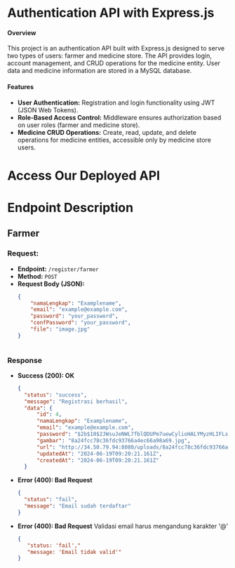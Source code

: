 # Authentication API with Express.js
#### Overview
This project is an authentication API built with Express.js designed to serve two types of users: farmer and medicine store. The API provides login, account management, and CRUD operations for the medicine entity. User data and medicine information are stored in a MySQL database.

#### Features
- **User Authentication:** Registration and login functionality using JWT (JSON Web Tokens).
- **Role-Based Access Control:** Middleware ensures authorization based on user roles (farmer and medicine   store).
- **Medicine CRUD Operations:** Create, read, update, and delete operations for medicine entities, accessible only by medicine store users.

# Access Our Deployed API



# Endpoint Description
## Farmer
### Request:

- **Endpoint:** `/register/farmer`
- **Method:** `POST`
- **Request Body (JSON):**
  ```json
  {
      "namaLengkap": "Examplename",
      "email": "example@example.com",
      "password": "your_password",
      "confPassword": "your_password",
      "file": "image.jpg"
  }
           
### Response
- **Success (200): OK**
  ``` json
  {
    "status": "success",
    "message": "Registrasi berhasil",
    "data": {
        "id": 4,
        "namaLengkap": "Examplename",
        "email": "example@example.com",
        "password": "$2b$10$2JWsuJeNWL7fblQDUPm7uewCylioHALYMyzHLIFLs2XMI2zStZ2Aa",
        "gambar": "8a24fcc78c36fdc93766a4ec66a98a69.jpg",
        "url": "http://34.50.79.94:8080/uploads/8a24fcc78c36fdc93766a4ec66a98a69.jpg",
        "updatedAt": "2024-06-19T09:20:21.161Z",
        "createdAt": "2024-06-19T09:20:21.161Z"
    }
- **Error (400): Bad Request**
  ``` json
  {
    "status": "fail",
    "message": "Email sudah terdaftar"
  }
- **Error (400): Bad Request**
  Validasi email harus mengandung karakter '@'
  ``` json
  {
     "status: 'fail',"
     "message: 'Email tidak valid'"
  }

  


    


